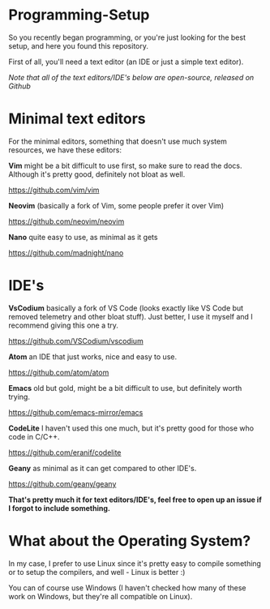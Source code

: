 # Programming-Setup

So you recently began programming, or you're just looking for the best setup, and here you found this repository.

First of all, you'll need a text editor (an IDE or just a simple text editor).

*Note that all of the text editors/IDE's below are open-source, released on Github*

# Minimal text editors

For the minimal editors, something that doesn't use much system resources, we have these editors:

**Vim** might be a bit difficult to use first, so make sure to read the docs. Although it's pretty good, definitely not bloat as well. 

https://github.com/vim/vim

**Neovim** (basically a fork of Vim, some people prefer it over Vim)

https://github.com/neovim/neovim

**Nano** quite easy to use, as minimal as it gets

https://github.com/madnight/nano

# IDE's

**VsCodium** basically a fork of VS Code (looks exactly like VS Code but removed telemetry and other bloat stuff). Just better, I use it myself and I recommend giving this one a try.

https://github.com/VSCodium/vscodium

**Atom** an IDE that just works, nice and easy to use.

https://github.com/atom/atom

**Emacs** old but gold, might be a bit difficult to use, but definitely worth trying.

https://github.com/emacs-mirror/emacs

**CodeLite** I haven't used this one much, but it's pretty good for those who code in C/C++.

https://github.com/eranif/codelite

**Geany** as minimal as it can get compared to other IDE's.

https://github.com/geany/geany

**That's pretty much it for text editors/IDE's, feel free to open up an issue if I forgot to include something.**

# What about the Operating System?

In my case, I prefer to use Linux since it's pretty easy to compile something or to setup the compilers, and well - Linux is better :)

You can of course use Windows (I haven't checked how many of these work on Windows, but they're all compatible on Linux).
